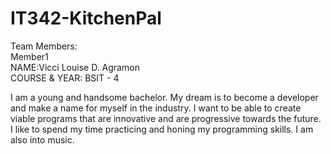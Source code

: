 # IT342-KitchenPal

Team Members:  
Member1   
NAME:Vicci Louise D. Agramon  
COURSE & YEAR: BSIT - 4  

I am a young and handsome bachelor. My dream is to become a developer and make a name for myself in the industry. I want to be able to create viable programs that are innovative and are progressive towards the future. I like to spend my time practicing and honing my programming skills. I am also into music.